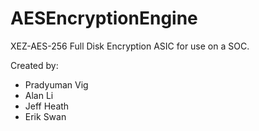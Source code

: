 # AESEncryptionEngine
XEZ-AES-256 Full Disk Encryption ASIC for use on a SOC.

Created by:

- Pradyuman Vig
- Alan Li
- Jeff Heath
- Erik Swan
